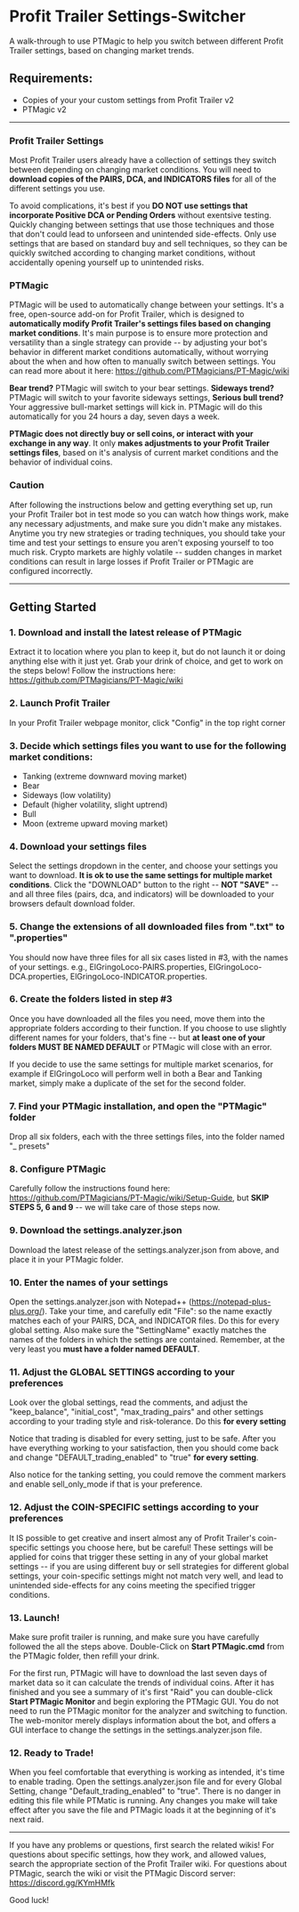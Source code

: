 # Profit Trailer Settings-Switcher
A walk-through to use PTMagic to help you switch between different Profit Trailer settings, based on changing market trends. 


## Requirements: 
 - Copies of your your custom settings from Profit Trailer v2
 - PTMagic v2
---

### Profit Trailer Settings
Most Profit Trailer users already have a collection of settings they switch between depending on changing market conditions.  You will need to __download copies of the PAIRS, DCA, and INDICATORS files__ for all of the different settings you use. 

To avoid complications, it's best if you __DO NOT use settings that incorporate Positive DCA or Pending Orders__ without exentsive testing. Quickly changing between settings that use those techniques and those that don't could lead to unforseen and unintended side-effects. Only use settings that are based on standard buy and sell techniques, so they can be quickly switched according to changing market conditions, without accidentally opening yourself up to unintended risks.

### PTMagic
PTMagic will be used to automatically change between your settings.  It's a free, open-source add-on for Profit Trailer, which is designed to __automatically modify Profit Trailer's settings files based on changing market conditions__.  It's main purpose is to ensure more protection and versatility than a single strategy can provide -- by adjusting your bot's behavior in different market conditions automatically, without worrying about the when and how often to manually switch between settings.   You can read more about it here:  https://github.com/PTMagicians/PT-Magic/wiki

__Bear trend?__  PTMagic will switch to your bear settings.  __Sideways trend?__  PTMagic will switch to your favorite sideways settings, __Serious bull trend?__  Your aggressive bull-market settings will kick in.  PTMagic will do this automatically for you 24 hours a day, seven days a week. 

__PTMagic does not directly buy or sell coins, or interact with your exchange in any way__.  It only __makes adjustments to your Profit Trailer settings files__, based on it's analysis of current market conditions and the behavior of individual coins.

### Caution
After following the instructions below and getting everything set up, run your Profit Trailer bot in test mode so you can watch how things work, make any necessary adjustments, and make sure you didn't make any mistakes. Anytime you try new strategies or trading techniques, you should take your time and test your settings to ensure you aren't exposing yourself to too much risk.  Crypto markets are highly volatile -- sudden changes in market conditions can result in large losses if Profit Trailer or PTMagic are configured incorrectly.  

---
## Getting Started

### 1. Download and install the latest release of PTMagic  
Extract it to location where you plan to keep it, but do not launch it or doing anything else with it just yet.  Grab your drink of choice, and get to work on the steps below!  Follow the instructions here:  https://github.com/PTMagicians/PT-Magic/wiki

### 2. Launch Profit Trailer
In your Profit Trailer webpage monitor, click "Config" in the top right corner

### 3. Decide which settings files you want to use for the following market conditions:

- Tanking (extreme downward moving market) 
- Bear
- Sideways (low volatility)
- Default (higher volatility, slight uptrend)
- Bull
- Moon (extreme upward moving market)

### 4. Download your settings files
Select the settings dropdown in the center, and choose your settings you want to download.  __It is ok to use the same settings for multiple market conditions__. Click the "DOWNLOAD" button to the right -- __NOT "SAVE"__ -- and all three files (pairs, dca, and indicators) will be downloaded to your browsers default download folder.

### 5. Change the extensions of all downloaded files from ".txt" to ".properties"
You should now have three files for all six cases listed in #3, with the names of your settings.  e.g., ElGringoLoco-PAIRS.properties, ElGringoLoco-DCA.properties, ElGringoLoco-INDICATOR.properties.  

### 6. Create the folders listed in step #3
Once you have downloaded all the files you need, move them into the appropriate folders according to their function.  If you choose to use slightly different names for your folders, that's fine -- but __at least one of your folders MUST BE NAMED DEFAULT__ or PTMagic will close with an error.  

If you decide to use the same settings for multiple market scenarios, for example if ElGringoLoco will perform well in both a Bear and Tanking market, simply make a duplicate of the set for the second folder.

### 7. Find your PTMagic installation, and open the "PTMagic" folder
Drop all six folders, each with the three settings files, into the folder named "_ presets"

### 8. Configure PTMagic
Carefully follow the instructions found here:  https://github.com/PTMagicians/PT-Magic/wiki/Setup-Guide, but __SKIP STEPS 5, 6 and 9__ -- we will take care of those steps now.

### 9. Download the settings.analyzer.json
Download the latest release of the settings.analyzer.json from above, and place it in your PTMagic folder.

### 10. Enter the names of your settings
Open the settings.analyzer.json with Notepad++ (https://notepad-plus-plus.org/).  Take your time, and carefully edit "File": so the name exactly matches each of your PAIRS, DCA, and INDICATOR files.  Do this for every global setting.   Also make sure the "SettingName" exactly matches the names of the folders in which the settings are contained.  Remember, at the very least you __must have a folder named DEFAULT__.   

### 11.  Adjust the GLOBAL SETTINGS according to your preferences
Look over the global settings, read the comments, and adjust the "keep_balance", "initial_cost", "max_trading_pairs" and other settings according to your trading style and risk-tolerance.  Do this __for every setting__  

Notice that trading is disabled for every setting, just to be safe.  After you have everything working to your satisfaction, then you should come back and change "DEFAULT_trading_enabled" to "true" __for every setting__.   

Also notice for the tanking setting, you could remove the comment markers and enable sell_only_mode if that is your preference.

### 12. Adjust the COIN-SPECIFIC settings according to your preferences
It IS possible to get creative and insert almost any of Profit Trailer's coin-specific settings you choose here, but be careful!  These settings will be applied for coins that trigger these setting in any of your global market settings -- if you are using different buy or sell strategies for different global settings, your coin-specific settings might not match very well, and lead to unintended side-effects for any coins meeting the specified trigger conditions.

### 13. Launch!
Make sure profit trailer is running, and make sure you have carefully followed the all the steps above.  Double-Click on __Start PTMagic.cmd__ from the PTMagic folder, then refill your drink.  

For the first run, PTMagic will have to download the last seven days of market data so it can calculate the trends of individual coins.  After it has finished and you see a summary of it's first "Raid" you can double-click __Start PTMagic Monitor__ and begin exploring the PTMagic GUI.  You do not need to run the PTMagic monitor for the analyzer and switching to function.  The web-monitor merely displays information about the bot, and offers a GUI interface to change the settings in the settings.analyzer.json file.

### 12. Ready to Trade!
When you feel comfortable that everything is working as intended, it's time to enable trading.  Open the settings.analyzer.json file and for every Global Setting, change "Default_trading_enabled" to "true".  There is no danger in editing this file while PTMatic is running. Any changes you make will take effect after you save the file and PTMagic loads it at the beginning of it's next raid. 

---

If you have any problems or questions, first search the related wikis!  For questions about specific settings, how they work, and allowed values, search the appropriate section of the Profit Trailer wiki.  For questions about PTMagic, search the wiki or visit the PTMagic Discord server:  https://discord.gg/KYmHMfk

Good luck! 






